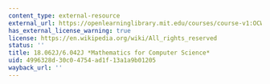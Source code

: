 ```yaml
---
content_type: external-resource
external_url: https://openlearninglibrary.mit.edu/courses/course-v1:OCW+6.042J+2T2019/about
has_external_license_warning: true
license: https://en.wikipedia.org/wiki/All_rights_reserved
status: ''
title: 18.062J/6.042J *Mathematics for Computer Science*
uid: 4996328d-30c0-4754-ad1f-13a1a9b01205
wayback_url: ''
---
```


